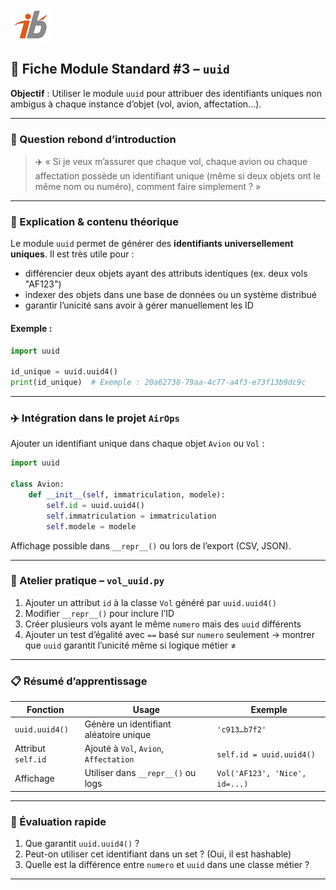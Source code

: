 ![Logo](images\logo.png)


## 🧩 Fiche Module Standard #3 – `uuid`

**Objectif** : Utiliser le module `uuid` pour attribuer des identifiants uniques non ambigus à chaque instance d’objet (vol, avion, affectation…).

---

### 🔎 Question rebond d’introduction

> ✈️ « Si je veux m’assurer que chaque vol, chaque avion ou chaque affectation possède un identifiant unique (même si deux objets ont le même nom ou numéro), comment faire simplement ? »

---

### 🧠 Explication & contenu théorique

Le module `uuid` permet de générer des **identifiants universellement uniques**. Il est très utile pour :

* différencier deux objets ayant des attributs identiques (ex. deux vols "AF123")
* indexer des objets dans une base de données ou un système distribué
* garantir l’unicité sans avoir à gérer manuellement les ID

#### Exemple :

```python
import uuid

id_unique = uuid.uuid4()
print(id_unique)  # Exemple : 20a62738-79aa-4c77-a4f3-e73f13b9dc9c
```

---

### ✈️ Intégration dans le projet `AirOps`

Ajouter un identifiant unique dans chaque objet `Avion` ou `Vol` :

```python
import uuid

class Avion:
    def __init__(self, immatriculation, modele):
        self.id = uuid.uuid4()
        self.immatriculation = immatriculation
        self.modele = modele
```

Affichage possible dans `__repr__()` ou lors de l’export (CSV, JSON).

---

### 🔧 Atelier pratique – `vol_uuid.py`

1. Ajouter un attribut `id` à la classe `Vol` généré par `uuid.uuid4()`
2. Modifier `__repr__()` pour inclure l’ID
3. Créer plusieurs vols ayant le même `numero` mais des `uuid` différents
4. Ajouter un test d’égalité avec `==` basé sur `numero` seulement → montrer que `uuid` garantit l’unicité même si logique métier ≠

---

### 📋 Résumé d’apprentissage

| Fonction           | Usage                                  | Exemple                        |
| ------------------ | -------------------------------------- | ------------------------------ |
| `uuid.uuid4()`     | Génère un identifiant aléatoire unique | `'c913…b7f2'`                  |
| Attribut `self.id` | Ajouté à `Vol`, `Avion`, `Affectation` | `self.id = uuid.uuid4()`       |
| Affichage          | Utiliser dans `__repr__()` ou logs     | `Vol('AF123', 'Nice', id=...)` |

---

### 🧪 Évaluation rapide

1. Que garantit `uuid.uuid4()` ?
2. Peut-on utiliser cet identifiant dans un set ? (Oui, il est hashable)
3. Quelle est la différence entre `numero` et `uuid` dans une classe métier ?

---
